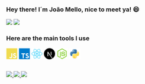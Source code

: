 ### Hey there! I´m João Mello, nice to meet ya! 😄
<div>
  <img src="https://github-readme-stats.vercel.app/api?username=Joao-mello-ferrari&show_icons=true&theme=dracula"/>
  <img src="https://github-readme-stats.vercel.app/api/top-langs/?username=Joao-mello-ferrari&layout=compact&theme=dracula"/>
</div>



<div>
  <h3>Here are the main tools I use</h3>
  <img height="30" src="https://raw.githubusercontent.com/devicons/devicon/master/icons/javascript/javascript-plain.svg"/>
  <img height="30" src="https://raw.githubusercontent.com/devicons/devicon/master/icons/typescript/typescript-plain.svg"/>
  <img height="30" src="https://raw.githubusercontent.com/devicons/devicon/master/icons/react/react-original.svg"/>
  <img height="30" src="https://raw.githubusercontent.com/devicons/devicon/master/icons/nextjs/nextjs-original.svg"/>
  <img height="30" src="https://raw.githubusercontent.com/devicons/devicon/master/icons/nodejs/nodejs-plain.svg"/>
  <img height="30" src="https://raw.githubusercontent.com/devicons/devicon/master/icons/python/python-original.svg"/>
</div>

##

<div>
  <a href="https://www.linkedin.com/in/jo%C3%A3o-mello-ferrari/">
    <img src="https://img.shields.io/badge/Instagram-E4405F?style=for-the-badge&logo=instagram&logoColor=white" />
  </a>
  <a href="https://www.instagram.com/joaoferrariamaral/">
    <img src="https://img.shields.io/badge/LinkedIn-0077B5?style=for-the-badge&logo=linkedin&logoColor=white" />
  </a>
  <a href="mailto:joao.vico.mellof@gmail.com">
    <img src="https://img.shields.io/badge/Gmail-D14836?style=for-the-badge&logo=gmail&logoColor=white" />
  </a>
  
</div>

  <!--
**Joao-mello-ferrari/Joao-mello-ferrari** is a ✨ _special_ ✨ repository because its `README.md` (this file) appears on your GitHub profile.

Here are some ideas to get you started:

- 🔭 I’m currently working on ...
- 🌱 I’m currently learning ...
- 👯 I’m looking to collaborate on ...
- 🤔 I’m looking for help with ...
- 💬 Ask me about ...
- 📫 How to reach me: ...
- 😄 Pronouns: ...
- ⚡ Fun fact: ...
-->
